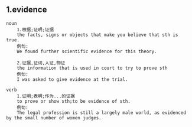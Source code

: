 1.evidence
----

    noun
        1.根据;证明;证据
        the facts, signs or objects that make you believe that sth is true.
        例句:
        We found further scientific evidence for this theory.
        
        2.证据,证词,人证,物证
        the information that is used in court to try to prove sth
        例句:
        I was asked to give evidence at the trial.
      
    verb
        1.证明;表明;作为...的证据
        to prove or show sth;to be evidence of sth.
        例句:
        The legal profession is still a largely male world, as evidenced by the small number of women judges.
